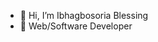- 👋 Hi, I’m Ibhagbosoria Blessing 
- 🌱 Web/Software Developer

<!---
Obehii/Obehii is a ✨ special ✨ repository because its `README.md` (this file) appears on your GitHub profile.
You can click the Preview link to take a look at your changes.
--->
